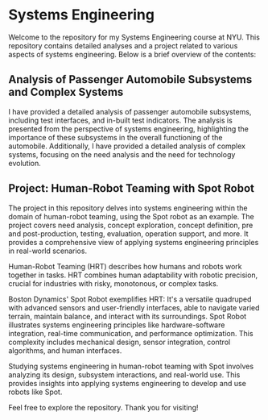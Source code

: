 # Systems Engineering

Welcome to the repository for my Systems Engineering course at NYU. This repository contains detailed analyses and a project related to various aspects of systems engineering. Below is a brief overview of the contents:

## Analysis of Passenger Automobile Subsystems and Complex Systems
I have provided a detailed analysis of passenger automobile subsystems, including test interfaces, and in-built test indicators. The analysis is presented from the perspective of systems engineering, highlighting the importance of these subsystems in the overall functioning of the automobile. Additionally, I have provided a detailed analysis of complex systems, focusing on the need analysis and the need for technology evolution.

## Project: Human-Robot Teaming with Spot Robot
The project in this repository delves into systems engineering within the domain of human-robot teaming, using the Spot robot as an example. The project covers need analysis, concept exploration, concept definition, pre and post-production, testing, evaluation, operation support, and more. It provides a comprehensive view of applying systems engineering principles in real-world scenarios.

Human-Robot Teaming (HRT) describes how humans and robots work together in tasks. HRT combines human adaptability with robotic precision, crucial for industries with risky, monotonous, or complex tasks. 

Boston Dynamics' Spot Robot exemplifies HRT: It's a versatile quadruped with advanced sensors and user-friendly interfaces, able to navigate varied terrain, maintain balance, and interact with its surroundings. Spot Robot illustrates systems engineering principles like hardware-software integration, real-time communication, and performance optimization. This complexity includes mechanical design, sensor integration, control algorithms, and human interfaces. 

Studying systems engineering in human-robot teaming with Spot involves analyzing its design, subsystem interactions, and real-world use. This provides insights into applying systems engineering to develop and use robots like Spot.

Feel free to explore the repository. Thank you for visiting!
